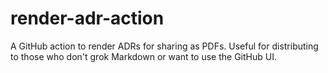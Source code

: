 # render-adr-action
A GitHub action to render ADRs for sharing as PDFs. Useful for distributing to those who don't grok Markdown or want to use the GitHub UI.
